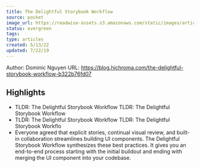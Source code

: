 ```yaml
---
title: The Delightful Storybook Workflow
source: pocket
image_url: https://readwise-assets.s3.amazonaws.com/static/images/article3.5c705a01b476.png
status: evergreen
tags: 
type: articles
created: 5/13/22
updated: 7/22/19
---
```


Author: Dominic Nguyen
URL: https://blog.hichroma.com/the-delightful-storybook-workflow-b322b76fd07

## Highlights
- TLDR: The Delightful Storybook Workflow
  TLDR: The Delightful Storybook Workflow
- TLDR: The Delightful Storybook Workflow
  TLDR: The Delightful Storybook Workflo
- Everyone agreed that explicit stories, continual visual review, and built-in collaboration streamlines building UI components. The Delightful Storybook Workflow synthesizes these best practices. It gives you an end-to-end process starting with the initial buildout and ending with merging the UI component into your codebase.

